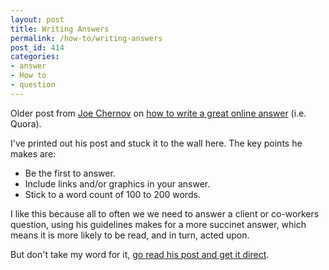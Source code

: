```yaml
---
layout: post
title: Writing Answers
permalink: /how-to/writing-answers
post_id: 414
categories:
- answer
- How to
- question
---
```


Older post from
[Joe Chernov](http://www.jchernov.com/) on
[how to write a great online answer](http://darmano.typepad.com/logic_emotion/2011/03/answer.html) (i.e. Quora).

I've printed out his post and stuck it to the wall here. The key points he makes are:
- Be the first to answer.
- Include links and/or graphics in your answer.
- Stick to a word count of 100 to 200 words.

I like this because all to often we we need to answer a client or co-workers question, using his guidelines makes for a more succinet answer, which means it is more likely to be read, and in turn, acted upon.

But don't take my word for it, [go read his post and get it direct](http://darmano.typepad.com/logic_emotion/2011/03/answer.html).
